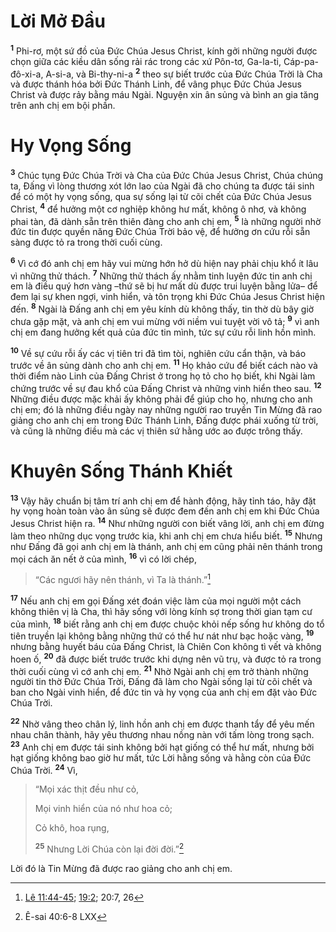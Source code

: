# Lời Mở Ðầu
<sup><b>1</b></sup> Phi-rơ, một sứ đồ của Ðức Chúa Jesus Christ, kính gởi những người được chọn giữa các kiều dân sống rải rác trong các xứ Pôn-tơ, Ga-la-ti, Cáp-pa-đô-xi-a, A-si-a, và Bi-thy-ni-a <sup><b>2</b></sup> theo sự biết trước của Ðức Chúa Trời là Cha và được thánh hóa bởi Ðức Thánh Linh, để vâng phục Ðức Chúa Jesus Christ và được rảy bằng máu Ngài. Nguyện xin ân sủng và bình an gia tăng trên anh chị em bội phần.


# Hy Vọng Sống
<sup><b>3</b></sup> Chúc tụng Ðức Chúa Trời và Cha của Ðức Chúa Jesus Christ, Chúa chúng ta, Ðấng vì lòng thương xót lớn lao của Ngài đã cho chúng ta được tái sinh để có một hy vọng sống, qua sự sống lại từ cõi chết của Ðức Chúa Jesus Christ, <sup><b>4</b></sup> để hưởng một cơ nghiệp không hư mất, không ô nhơ, và không phai tàn, đã dành sẵn trên thiên đàng cho anh chị em, <sup><b>5</b></sup> là những người nhờ đức tin được quyền năng Ðức Chúa Trời bảo vệ, để hưởng ơn cứu rỗi sẵn sàng được tỏ ra trong thời cuối cùng.

<sup><b>6</b></sup> Vì cớ đó anh chị em hãy vui mừng hớn hở dù hiện nay phải chịu khổ ít lâu vì những thử thách. <sup><b>7</b></sup> Những thử thách ấy nhằm tinh luyện đức tin anh chị em là điều quý hơn vàng –thứ sẽ bị hư mất dù được trui luyện bằng lửa– để đem lại sự khen ngợi, vinh hiển, và tôn trọng khi Ðức Chúa Jesus Christ hiện đến. <sup><b>8</b></sup> Ngài là Ðấng anh chị em yêu kính dù không thấy, tin thờ dù bây giờ chưa gặp mặt, và anh chị em vui mừng với niềm vui tuyệt vời vô tả; <sup><b>9</b></sup> vì anh chị em đang hưởng kết quả của đức tin mình, tức sự cứu rỗi linh hồn mình.

<sup><b>10</b></sup> Về sự cứu rỗi ấy các vị tiên tri đã tìm tòi, nghiên cứu cẩn thận, và báo trước về ân sủng dành cho anh chị em. <sup><b>11</b></sup> Họ khảo cứu để biết cách nào và thời điểm nào Linh của Ðấng Christ ở trong họ tỏ cho họ biết, khi Ngài làm chứng trước về sự đau khổ của Ðấng Christ và những vinh hiển theo sau. <sup><b>12</b></sup> Những điều được mặc khải ấy không phải để giúp cho họ, nhưng cho anh chị em; đó là những điều ngày nay những người rao truyền Tin Mừng đã rao giảng cho anh chị em trong Ðức Thánh Linh, Ðấng được phái xuống từ trời, và cũng là những điều mà các vị thiên sứ hằng ước ao được trông thấy.


# Khuyên Sống Thánh Khiết
<sup><b>13</b></sup> Vậy hãy chuẩn bị tâm trí anh chị em để hành động, hãy tỉnh táo, hãy đặt hy vọng hoàn toàn vào ân sủng sẽ được đem đến anh chị em khi Ðức Chúa Jesus Christ hiện ra. <sup><b>14</b></sup> Như những người con biết vâng lời, anh chị em đừng làm theo những dục vọng trước kia, khi anh chị em chưa hiểu biết. <sup><b>15</b></sup> Nhưng như Ðấng đã gọi anh chị em là thánh, anh chị em cũng phải nên thánh trong mọi cách ăn nết ở của mình, <sup><b>16</b></sup> vì có lời chép,


> “Các ngươi hãy nên thánh, vì Ta là thánh.”[^1*]
>

<sup><b>17</b></sup> Nếu anh chị em gọi Ðấng xét đoán việc làm của mọi người một cách không thiên vị là Cha, thì hãy sống với lòng kính sợ trong thời gian tạm cư của mình, <sup><b>18</b></sup> biết rằng anh chị em được chuộc khỏi nếp sống hư không do tổ tiên truyền lại không bằng những thứ có thể hư nát như bạc hoặc vàng, <sup><b>19</b></sup> nhưng bằng huyết báu của Ðấng Christ, là Chiên Con không tì vết và không hoen ố, <sup><b>20</b></sup> đã được biết trước trước khi dựng nên vũ trụ, và được tỏ ra trong thời cuối cùng vì cớ anh chị em. <sup><b>21</b></sup> Nhờ Ngài anh chị em trở thành những người tin thờ Ðức Chúa Trời, Ðấng đã làm cho Ngài sống lại từ cõi chết và ban cho Ngài vinh hiển, để đức tin và hy vọng của anh chị em đặt vào Ðức Chúa Trời.

<sup><b>22</b></sup> Nhờ vâng theo chân lý, linh hồn anh chị em được thanh tẩy để yêu mến nhau chân thành, hãy yêu thương nhau nồng nàn với tấm lòng trong sạch. <sup><b>23</b></sup> Anh chị em được tái sinh không bởi hạt giống có thể hư mất, nhưng bởi hạt giống không bao giờ hư mất, tức Lời hằng sống và hằng còn của Ðức Chúa Trời. <sup><b>24</b></sup> Vì,


> “Mọi xác thịt đều như cỏ,
> 
> Mọi vinh hiển của nó như hoa cỏ;
> 
> Cỏ khô, hoa rụng,
> 
> <sup><b>25</b></sup> Nhưng Lời Chúa còn lại đời đời.”[^2*]
>

Lời đó là Tin Mừng đã được rao giảng cho anh chị em.

[^1*]: [Lê 11:44-45](/passage/?search=Lev.11.44-Lev.11.45\&version=BD2011); [19:2](/passage/?search=Lev.19.2\&version=BD2011); 20:7, 26
[^2*]: Ê-sai 40:6-8 LXX